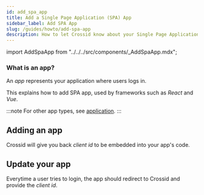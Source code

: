 ```yaml
---
id: add_spa_app
title: Add a Single Page Application (SPA) App
sidebar_label: Add SPA App
slug: /guides/howto/add-spa-app
description: How to let Crossid know about your Single Page Application (SPA).
---
```


import AddSpaApp from "../../../src/components/\_AddSpaApp.mdx";

### What is an app?

An _app_ represents your application where users logs in.

This explains how to add SPA app, used by frameworks such as _React_ and _Vue_.

:::note
For other app types, see [application](/docs/concepts/application).
:::

## Adding an app

<AddSpaApp/>

Crossid will give you back _client id_ to be embedded into your app's code.

## Update your app

Everytime a user tries to login, the app should redirect to Crossid and provide the _client id_.
